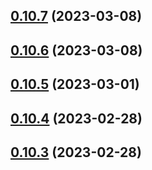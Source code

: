 ## [0.10.7](https://github.com/bcgov/nr-spar-oracle-api/compare/v0.10.6...v0.10.7) (2023-03-08)



## [0.10.6](https://github.com/bcgov/nr-spar-oracle-api/compare/v0.10.5...v0.10.6) (2023-03-08)



## [0.10.5](https://github.com/bcgov/nr-spar-oracle-api/compare/v0.10.4...v0.10.5) (2023-03-01)



## [0.10.4](https://github.com/bcgov/nr-spar-oracle-api/compare/v0.10.3...v0.10.4) (2023-02-28)



## [0.10.3](https://github.com/bcgov/nr-spar-oracle-api/compare/v0.10.2...v0.10.3) (2023-02-28)



